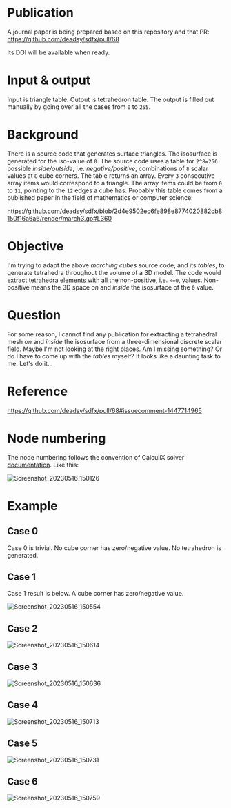# Publication

A journal paper is being prepared based on this repository and that PR: https://github.com/deadsy/sdfx/pull/68

Its DOI will be available when ready.

# Input & output

Input is triangle table. Output is tetrahedron table. The output is filled out manually by going over all the cases from `0` to `255`.

# Background

There is a source code that generates surface triangles. The isosurface is generated for the iso-value of `0`. The source code uses a table for `2^8=256` possible *inside/outside*, i.e. *negative/positive*, combinations of `8` scalar values at `8` cube corners. The table returns an array. Every `3` consecutive array items would correspond to a triangle. The array items could be from `0` to `11`, pointing to the `12` edges a cube has. Probably this table comes from a published paper in the field of mathematics or computer science:

https://github.com/deadsy/sdfx/blob/2d4e9502ec6fe898e8774020882cb8150f16a6a6/render/march3.go#L360

# Objective

I'm trying to adapt the above *marching cubes* source code, and its *tables*, to generate tetrahedra throughout the volume of a 3D model. The code would extract tetrahedra elements with all the non-positive, i.e. `<=0`, values. Non-positive means the 3D space *on* and *inside* the isosurface of the `0` value.

# Question

For some reason, I cannot find any publication for extracting a tetrahedral mesh *on* and *inside* the isosurface from a three-dimensional discrete scalar field. Maybe I'm not looking at the right places. Am I missing something? Or do I have to come up with the *tables* myself? It looks like a daunting task to me. Let's do it...

# Reference

https://github.com/deadsy/sdfx/pull/68#issuecomment-1447714965

# Node numbering

The node numbering follows the convention of CalculiX solver [documentation](http://www.dhondt.de/ccx_2.20.pdf). Like this:

![Screenshot_20230516_150126](https://github.com/Megidd/tetrahedron-table/assets/17475482/77ad0e34-3908-4c17-a8f6-ad0b7e31453b)

# Example

## Case 0

Case 0 is trivial. No cube corner has zero/negative value. No tetrahedron is generated.

## Case 1

Case 1 result is below. A cube corner has zero/negative value.

![Screenshot_20230516_150554](https://github.com/Megidd/tetrahedron-table/assets/17475482/e7541386-1d5f-48d5-ab0a-aabc7d133143)

## Case 2

![Screenshot_20230516_150614](https://github.com/Megidd/tetrahedron-table/assets/17475482/11ca2f44-6330-471c-867e-e049027cc012)

## Case 3

![Screenshot_20230516_150636](https://github.com/Megidd/tetrahedron-table/assets/17475482/d4fe71a4-91d5-458d-b224-086af1a55d64)

## Case 4

![Screenshot_20230516_150713](https://github.com/Megidd/tetrahedron-table/assets/17475482/58b949c4-a094-49fb-b2ca-6e40a9173aac)

## Case 5

![Screenshot_20230516_150731](https://github.com/Megidd/tetrahedron-table/assets/17475482/70fabcf7-eafc-4783-a149-d414746951cb)

## Case 6

![Screenshot_20230516_150759](https://github.com/Megidd/tetrahedron-table/assets/17475482/e21f6dc9-4a13-4c0a-9322-04729c1ef352)
